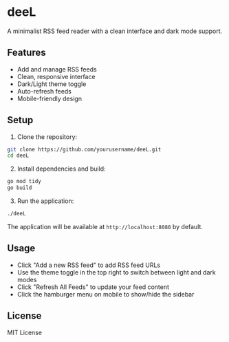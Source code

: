 # deeL

A minimalist RSS feed reader with a clean interface and dark mode support.

## Features

- Add and manage RSS feeds
- Clean, responsive interface
- Dark/Light theme toggle
- Auto-refresh feeds
- Mobile-friendly design

## Setup

1. Clone the repository:
```bash
git clone https://github.com/yourusername/deeL.git
cd deeL
```

2. Install dependencies and build:
```bash
go mod tidy
go build
```

3. Run the application:
```bash
./deeL
```

The application will be available at `http://localhost:8080` by default.

## Usage

- Click "Add a new RSS feed" to add RSS feed URLs
- Use the theme toggle in the top right to switch between light and dark modes
- Click "Refresh All Feeds" to update your feed content
- Click the hamburger menu on mobile to show/hide the sidebar

## License

MIT License
